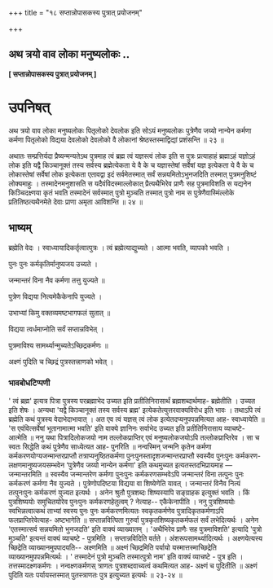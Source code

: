 +++
title = "१८ सप्तान्नोपासकस्य पुत्रात् प्रयोजनम्"

+++


## अथ त्रयो वाव लोका मनुष्यलोकः ..

**\[ सप्तान्नोपासकस्य पुत्रात् प्रयोजनम् \]**

# **उपनिषत्**

अथ त्रयो वाव लोका मनुष्यलोकः पितृलोको देवलोक इति सोऽयं मनुष्यलोकः पुत्रेणैव जय्यो नान्येन कर्मणा कर्मणा पितृलोको विद्यया देवलोको देवलोको वै लोकानां श्रेष्ठस्तस्माद्विद्यां प्रशंसन्ति ॥ २३ ॥

अथातः सम्प्रत्तिर्यदा प्रैष्यन्मन्यतेऽथ पुत्रमाह त्वं ब्रह्म त्वं यज्ञस्त्वं लोक इति स पुत्रः प्रत्याहाहं ब्रह्माऽहं यज्ञोऽहं लोक इति यद्वै किञ्चानूक्तं तस्य सर्वस्य ब्रह्मेत्येकता ये वै के च यज्ञास्तेषां सर्वेषां यज्ञ इत्येकता ये वै के च लोकास्तेषां सर्वेषां लोक इत्येकता एतावद्वा इदं सर्वमेतस्मात् सर्वं सन्नयमितोऽभुनजदिति तस्मात् पुत्रमनुशिष्टं लोक्यमाहुः । तस्मादेनमनुशासति स यदैवंविदस्माल्लोकात् प्रैत्यथैभिरेव प्राणैः सह पुत्रमाविशति स यद्यनेन किञ्चिदक्ष्णया कृतं भवति तस्मादेनं सर्वस्मात् पुत्रो मुञ्चति तस्मात् पुत्रो नाम स पुत्रेणैवास्मिंल्लोके प्रतितिष्ठत्यथैनमेते देवाः प्राणा अमृता आविशन्ति ॥ २४ ॥

## **भाष्यम्**

ब्रह्मेति वेदः । स्वाध्यायादिकर्तृत्वात्पुत्रः । त्वं ब्रह्मेत्याद्युच्यते । आत्मा भवति, व्यापको भवति ।

पुनः पुनः कर्मकृतिर्मानुष्यजय उच्यते ।

जन्मान्तरं विना नैव कर्मणा तत्तु युज्यते ॥

पुत्रेण विद्यया नित्यमेकैकेनापि युज्यते ।

उभाभ्यां किमु वक्तव्यमष्टभागफलं सुतात् ॥

विद्यया त्वर्धमाप्नोति सर्वं सप्तान्नविभेत् ।

पुत्रमाविश्य सामर्थ्यान्मुच्यतेऽच्छिद्रकर्मणः ॥

अक्ष्णं पुदिति च च्छिद्रं पुत्रस्तत्त्राणको भवेत् ।

### **भावबोधटिप्पणी**

' त्वं ब्रह्म' इत्यत्र पित्रा पुत्रस्य परब्रह्माभेद उच्यत इति प्रतीतिनिरासार्थं ब्रह्मशब्दार्थमाह- ब्रह्मेतीति । उच्यत इति शेषः । अन्यथा 'यद्वै किञ्चानूक्तं तस्य सर्वस्य ब्रह्म' इत्येकतेत्युत्तरवाक्यविरोध इति भावः । तथाऽपि त्वं ब्रह्मेति कथं पुत्रस्य वेदाभेदाभावात् । अत एव त्वं यज्ञस् त्वं लोक इत्येतदप्यनुपपन्नमित्यत आह- स्वाध्यायेति ॥ 'स एवंवित्सर्वेषां भूतानामात्मा भवति' इति वाक्ये ज्ञानिनः सर्वाभेद उच्यत इति प्रतीतिनिरासाय व्याचष्टे- आत्मेति ॥ ननु यथा पित्रादिलोकजयो नाम तल्लोकप्राप्तिर् एवं मनुष्यलोकजयोऽपि तल्लोकप्राप्तिरेव । सा च स्वतः सिद्धेति कथं पुत्रेणैव साध्येत्यत आह- पुनरिति ॥ नन्वस्मिन् जन्मनि कृतेन कर्मणा कर्मकरणयोग्यजन्मान्तरप्राप्तौ तत्राप्यनुष्ठितकर्मणा पुनःपुनस्तादृशजन्मान्तरप्राप्तौ स्वस्यैव पुनःपुनः कर्मकरण- लक्षणमानुष्यजयसम्भवेन ‘पुत्रेणैव जय्यो नान्येन कर्मणा' इति कथमुच्यत इत्यतस्तदभिप्रायमाह — जन्मान्तरमिति ॥ स्वस्यैव जन्मान्तरेण कर्मणा पुनःपुनः कर्मकरणसम्भवेऽपि जन्मान्तरं विना तत्पुनः पुनः कर्मकरणं कर्मणा नैव युज्यते । पुत्रेणोपदिष्टया विद्यया वा शिष्येणेति यावत् । जन्मान्तरं विनैव नित्यं तत्पुनःपुनः कर्मकरणं युज्यत इत्यर्थः । अनेन श्रुतौ पुत्रशब्दः शिष्यस्यापि सङ्ग्राहक इत्युक्तं भवति । किं पुत्रशिष्ययोः समुचितयोरेव पुनःपुनः कर्मकरणहेतुत्वम् ? नेत्याह-- एकैकेनापीति । ननु पुत्रशिष्ययोः स्वभिन्नत्वात्कथं ताभ्यां स्वस्य पुनः पुनः कर्मकरणमित्यतः स्वकृतकर्मणेव पुत्रादिकृतकर्मणाऽपि फलप्राप्तिरेवेत्याह- अष्टभागेति ॥ सप्तान्नवित्पिता गुरुर्वा पुत्रकृतशिष्यकृतकर्मफलं सर्वं लभेदित्यर्थः । अनेन 'एतस्मात्सर्व सन्नयमितो भुनजदति' इति वाक्यं व्याख्यातम् । 'अथैभिरेव प्राणैः सह पुत्रमाविशति' इत्यादि 'पुत्रो मुञ्चति' इत्यन्तं वाक्यं व्याचष्टे - पुत्रमिति । सप्तान्नविदिति वर्तते । अंशरूपसामर्थ्यादित्यर्थः । अक्ष्णयेत्यस्य च्छिद्रेति व्याख्यानमुपपादयति-- अक्ष्णमिति ॥ अक्ष्णं च्छिद्रमिति पर्यायो यस्मात्तस्माच्छिद्रेति व्याख्यानमुपपन्नमित्यर्थः । ' तस्मादेनं पुत्रो मुञ्चति तस्मात्पुत्रो नाम' इति वाक्यं व्याचष्टे - पुत्र इति । तत्तस्मादक्ष्णकर्मणः । नन्वक्ष्णकर्मणस् त्राणतः पुत्रशब्दवाच्यत्वं कथमित्यत आह- अक्ष्णं च पुदितीति ॥ अक्ष्णं पुदिति यतः पर्यायस्तस्मात् पुतस्त्राणतः पुत्र इत्युच्यत इत्यर्थः ॥ २३-२४ ॥

